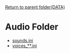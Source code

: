 [Return to parent folder(DATA)](../index.md)

# Audio Folder
* [sounds.ini](./sounds.ini.md)
* [voices_**.ini](./voices.ini.md)